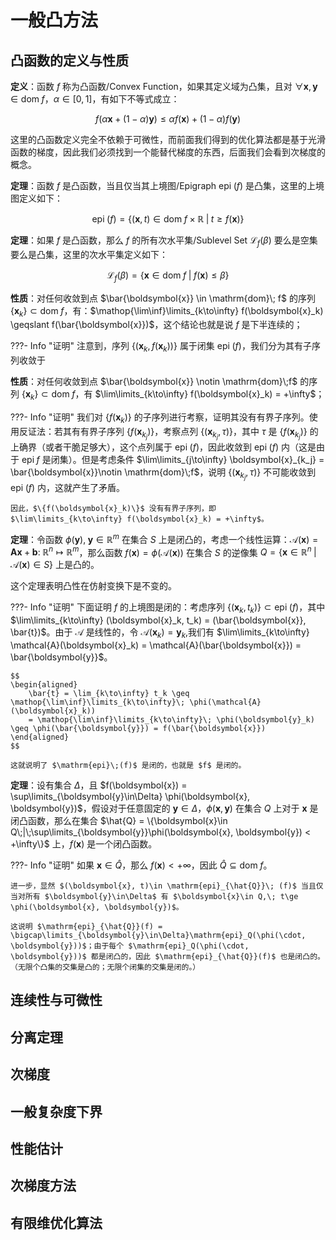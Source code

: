 # 一般凸方法

## 凸函数的定义与性质

**定义**：函数 $f$ 称为凸函数/Convex Function，如果其定义域为凸集，且对 $\forall \boldsymbol{x}, \boldsymbol{y} \in \mathrm{dom}\;f$，$\alpha \in [0, 1]$，有如下不等式成立：

$$
f(\alpha \boldsymbol{x} + (1 - \alpha) \boldsymbol{y}) \le \alpha f(\boldsymbol{x}) + (1 - \alpha) f(\boldsymbol{y})
$$

这里的凸函数定义完全不依赖于可微性，而前面我们得到的优化算法都是基于光滑函数的梯度，因此我们必须找到一个能替代梯度的东西，后面我们会看到次梯度的概念。

**定理**：函数 $f$ 是凸函数，当且仅当其上境图/Epigraph $\mathrm{epi}\;(f)$ 是凸集，这里的上境图定义如下：

$$
\mathrm{epi}\;(f) = \{(\boldsymbol{x}, t) \in \mathrm{dom}\; f \times \mathbb{R} \;|\; t \ge f(\boldsymbol{x})\}
$$

**定理**：如果 $f$ 是凸函数，那么 $f$ 的所有次水平集/Sublevel Set $\mathcal{L}_f(\beta)$ 要么是空集要么是凸集，这里的次水平集定义如下：

$$
\mathcal{L}_f(\beta) = \{\boldsymbol{x} \in \mathrm{dom}\;f \;|\; f(\boldsymbol{x}) \le \beta\}
$$

**性质**：对任何收敛到点 $\bar{\boldsymbol{x}} \in \mathrm{dom}\; f$ 的序列 $\{\boldsymbol{x}_k\} \subset \mathrm{dom}\; f$，有：$\mathop{\lim\inf}\limits_{k\to\infty} f(\boldsymbol{x}_k) \geqslant f(\bar{\boldsymbol{x}})$，这个结论也就是说 $f$ 是下半连续的；

???- Info "证明"
    注意到，序列 $\{(\boldsymbol{x}_k, f(\boldsymbol{x}_k))\}$ 属于闭集 $\mathrm{epi}\;(f)$，我们分为其有子序列收敛于

**性质**：对任何收敛到点 $\bar{\boldsymbol{x}} \notin \mathrm{dom}\;f$ 的序列 $\{\boldsymbol{x}_k\} \subset \mathrm{dom}\;f$，有 $\lim\limits_{k\to\infty} f(\boldsymbol{x}_k) = +\infty$；

???- Info "证明"
    我们对 $\{f(\boldsymbol{x}_k)\}$ 的子序列进行考察，证明其没有有界子序列。使用反证法：若其有有界子序列 $\{f(\boldsymbol{x}_{k_j})\}$，考察点列 $\{(\boldsymbol{x}_{k_j}, \tau)\}$，其中 $\tau$ 是 $\{f(\boldsymbol{x}_{k_j})\}$ 的上确界（或者干脆足够大），这个点列属于 $\mathrm{epi}\;(f)$，因此收敛到 $\mathrm{epi}\;(f)$ 内（这是由于 $\mathrm{epi}\; f$ 是闭集）。但是考虑条件 $\lim\limits_{j\to\infty} \boldsymbol{x}_{k_j} = \bar{\boldsymbol{x}}\notin \mathrm{dom}\;f$，说明 $\{(\boldsymbol{x}_{k_j}, \tau)\}$ 不可能收敛到 $\mathrm{epi}\;(f)$ 内，这就产生了矛盾。

    因此，$\{f(\boldsymbol{x}_k)\}$ 没有有界子序列，即 $\lim\limits_{k\to\infty} f(\boldsymbol{x}_k) = +\infty$。

**定理**：令函数 $\phi(\boldsymbol{y}),\; \boldsymbol{y} \in \mathbb{R}^m$ 在集合 $S$ 上是闭凸的，考虑一个线性运算：$\mathcal{A}(\boldsymbol{x}) = \boldsymbol{A}\boldsymbol{x} + \boldsymbol{b}:\; \mathbb{R}^n \mapsto \mathbb{R}^m$，那么函数 $f(\boldsymbol{x}) = \phi(\mathcal{A}(\boldsymbol{x}))$ 在集合 $S$ 的逆像集 $Q = \{\boldsymbol{x} \in \mathbb{R}^n \;|\; \mathcal{A}(\boldsymbol{x}) \in S\}$ 上是凸的。

这个定理表明凸性在仿射变换下是不变的。

???- Info "证明"
    下面证明 $f$ 的上境图是闭的：考虑序列 $\{(\boldsymbol{x}_k, t_k)\} \subset \mathrm{epi}\;(f)$，其中 $\lim\limits_{k\to\infty} (\boldsymbol{x}_k, t_k) = (\bar{\boldsymbol{x}}, \bar{t})$。由于 $\mathcal{A}$ 是线性的，令 $\mathcal{A}(\boldsymbol{x}_k) = \boldsymbol{y}_k$,我们有 $\lim\limits_{k\to\infty} \mathcal{A}(\boldsymbol{x}_k) = \mathcal{A}(\bar{\boldsymbol{x}}) = \bar{\boldsymbol{y}}$。

    $$
    \begin{aligned}
        \bar{t} = \lim_{k\to\infty} t_k \geq \mathop{\lim\inf}\limits_{k\to\infty}\; \phi(\mathcal{A}(\boldsymbol{x}_k))
        = \mathop{\lim\inf}\limits_{k\to\infty}\; \phi(\boldsymbol{y}_k) \geq \phi(\bar{\boldsymbol{y}}) = f(\bar{\boldsymbol{x}})
    \end{aligned}
    $$  

    这就说明了 $\mathrm{epi}\;(f)$ 是闭的，也就是 $f$ 是闭的。

**定理**：设有集合 $\Delta$，且 $f(\boldsymbol{x}) = \sup\limits_{\boldsymbol{y}\in\Delta} \phi(\boldsymbol{x}, \boldsymbol{y})$，假设对于任意固定的 $\boldsymbol{y}\in\Delta$，$\phi(\boldsymbol{x}, \boldsymbol{y})$ 在集合 $Q$ 上对于 $\boldsymbol{x}$ 是闭凸函数，那么在集合 $\hat{Q} = \{\boldsymbol{x}\in Q\;|\;\sup\limits_{\boldsymbol{y}}\phi(\boldsymbol{x}, \boldsymbol{y}) < +\infty\}$ 上，$f(\boldsymbol{x})$ 是一个闭凸函数。

???- Info "证明"
    如果 $\boldsymbol{x}\in\hat{Q}$，那么 $f(\boldsymbol{x}) < +\infty$，因此 $\hat{Q}\subseteq \mathrm{dom}\;f$。
    
    进一步，显然 $(\boldsymbol{x}, t)\in \mathrm{epi}_{\hat{Q}}\; (f)$ 当且仅当对所有 $\boldsymbol{y}\in\Delta$ 有 $\boldsymbol{x}\in Q,\; t\ge \phi(\boldsymbol{x}, \boldsymbol{y})$。
    
    这说明 $\mathrm{epi}_{\hat{Q}}(f) = \bigcap\limits_{\boldsymbol{y}\in\Delta}\mathrm{epi}_Q(\phi(\cdot, \boldsymbol{y}))$；由于每个 $\mathrm{epi}_Q(\phi(\cdot, \boldsymbol{y}))$ 都是闭凸的，因此 $\mathrm{epi}_{\hat{Q}}(f)$ 也是闭凸的。（无限个凸集的交集是凸的；无限个闭集的交集是闭的。）


<!-- 对任何收敛到点 \bar{\boldsymbol{x}}\in\mathrm{dom}\; f 的序列 \{\boldsymbol{x}_k\}\subset\mathrm{dom}\; f ，
有： \begin{align}\mathop{\lim\inf}_{k\to\infty}f(\boldsymbol{x}_k)\ge f(\bar{\boldsymbol{x}})\end{align} （该结
论也就是说 f 是下半连续的）；
• 对任何收敛到点 \bar{\boldsymbol{x}}\not\in\mathrm{dom}\;f 的序列 \{\boldsymbol{x}_k\}\subset\mathrm{dom}\;f
，有 \begin{align} \lim_{k\to\infty}f(\boldsymbol{x}_k)=+\infty \end{align} ；
• f 的次⽔平集要么是空集，要么是闭凸的；
• 设 f 是在 Q 上的闭凸函数，且在 Q 上的次⽔平集有界，则 \begin{align} \min_{\boldsymbol{x}\in Q}f(\boldsymbol{x}) \end{align} 是可解的；
• 设 f 是在 Q 上的闭凸函数，且最优集 \begin{align}X^*=\mathop{\arg\min}_{\boldsymbol{x}\in Q}f(\boldsymbol{x})\end{align} ⾮空有界，那么 Q 上函数 f 的所有⽔平集都是空的或者有界的。
其中 \lim\inf 代表下极限，有 \begin{align} \liminf_{k\to\i -->

## 连续性与可微性

## 分离定理

## 次梯度

## 一般复杂度下界

## 性能估计

## 次梯度方法

## 有限维优化算法

